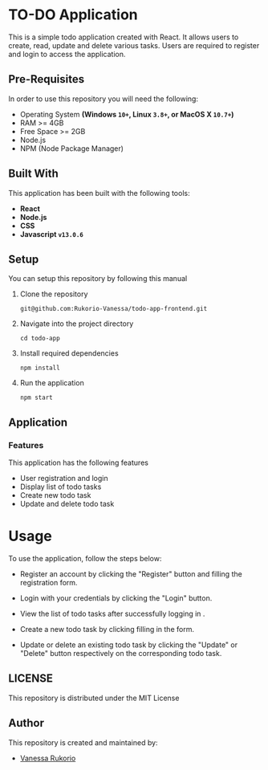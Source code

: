 # TO-DO Application

This is a simple todo application created with React. It allows users to create, read, update and delete various tasks. Users are required to register and login to access the application.

## Pre-Requisites
In order to use this repository you will need the following:


- Operating System **(Windows `10+`, Linux `3.8+`, or MacOS X `10.7+`)**
- RAM >= 4GB
- Free Space >= 2GB
- Node.js
- NPM (Node Package Manager)

## Built With
This application has been built with the following tools:

- **React**
- **Node.js**
- **CSS**
- **Javascript `v13.0.6`**


## Setup
You can setup this repository by following this manual

1. Clone the repository
    ```{shell}
   git@github.com:Rukorio-Vanessa/todo-app-frontend.git
   ```
2. Navigate into the project directory
    ```{shell}
   cd todo-app
   ```
3. Install required dependencies
   ```{shell}
   npm install
   ```
4. Run the application
    ```{shell}
    npm start
    ```

   
## Application

### Features
This application has the following features

- User registration and login
- Display list of todo tasks
- Create new todo task
- Update and delete todo task

# Usage

To use the application, follow the steps below:

- Register an account by clicking the "Register" button and filling the registration form.

- Login with your credentials by clicking the "Login" button.

- View the list of todo tasks after successfully logging in .

- Create a new todo task by clicking filling in the form.

- Update or delete an existing todo task by clicking the "Update" or "Delete" button respectively on the corresponding todo task.


## LICENSE
This repository is distributed under the MIT License


## Author
This repository is created and maintained by:

- [Vanessa Rukorio](https://github.com/Rukorio-Vanessa) 